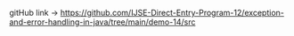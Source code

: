 gitHub link -> 
https://github.com/IJSE-Direct-Entry-Program-12/exception-and-error-handling-in-java/tree/main/demo-14/src